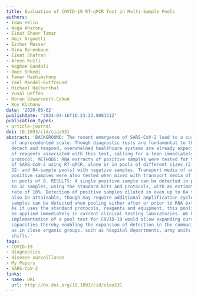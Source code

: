 ```yaml
---
title: Evaluation of COVID-19 RT-qPCR Test in Multi-Sample Pools
authors:
- Idan Yelin
- Noga Aharony
- Einat Shaer Tamar
- Amir Argoetti
- Esther Messer
- Dina Berenbaum
- Einat Shafran
- Areen Kuzli
- Nagham Gandali
- Omer Shkedi
- Tamar Hashimshony
- Yael Mandel-Gutfreund
- Michael Halberthal
- Yuval Geffen
- Moran Szwarcwort-Cohen
- Roy Kishony
date: '2020-05-02'
publishDate: '2024-04-16T16:23:23.808151Z'
publication_types:
- article-journal
doi: 10.1093/cid/ciaa531
abstract: 'BACKGROUND: The recent emergence of SARS-CoV-2 lead to a current pandemic
  of unprecedented scale. Though diagnostic tests are fundamental to the ability to
  detect and respond, overwhelmed healthcare systems are already experiencing shortages
  of reagents associated with this test, calling for a lean immediately-applicable
  protocol. METHODS: RNA extracts of positive samples were tested for the presence
  of SARS-CoV-2 using RT-qPCR, alone or in pools of different sizes (2-, 4-, 8- ,16-,
  32- and 64-sample pools) with negative samples. Transport media of additional 3
  positive samples were also tested when mixed with transport media of negative samples
  in pools of 8. RESULTS: A single positive sample can be detected in pools of up
  to 32 samples, using the standard kits and protocols, with an estimated false negative
  rate of 10%. Detection of positive samples diluted in even up to 64 samples may
  also be attainable, though may require additional amplification cycles. Single positive
  samples can be detected when pooling either after or prior to RNA extraction. CONCLUSIONS:
  As it uses the standard protocols, reagents and equipment, this pooling method can
  be applied immediately in current clinical testing laboratories. We hope that such
  implementation of a pool test for COVID-19 would allow expanding current screening
  capacities thereby enabling the expansion of detection in the community, as well
  as in close organic groups, such as hospital departments, army units, or factory
  shifts.'
tags:
- COVID-19
- diagnostics
- disease surveillance
- My Papers
- SARS-CoV-2
links:
- name: URL
  url: http://dx.doi.org/10.1093/cid/ciaa531
---
```

